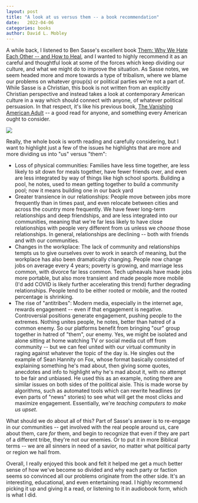 ```yaml
---
layout: post
title: "A look at us versus them -- a book recommendation"
date:   2022-04-06
categories: books
author: David L. Mobley
---
```


A while back, I listened to Ben Sasse's excellent book [Them: Why We Hate Each Other -- and How to Heal](https://amzn.to/35Mdprl), and I wanted to highly recommend it as an careful and thoughtful look at some of the forces which keep dividing our culture, and what we might do to improve the situation. As Sasse notes, we seem headed more and more towards a type of tribalism, where we blame our problems on whatever group(s) or political parties we're not a part of. While Sasse is a Christian, this book is not written from an explicitly Christian perspective and instead takes a look at contemporary American culture in a way which should connect with anyone, of whatever political persuasion. In that respect, it's like his previous book, [The Vanishing American Adult](https://heisfaithful.github.io/books/2020/12/10/Sasse.html) -- a good read for anyone, and something every American ought to consider.

<a href="https://www.amazon.com/Them-Hate-Each-Other-Heal-ebook/dp/B079YL56S3?crid=2NU820KBFKY8O&keywords=sasse+them&qid=1649306252&sprefix=sasse+them%2Caps%2C125&sr=8-1&linkCode=li2&tag=davidlmobley-20&linkId=fe0b3ae9d953ec521732ec1f5fb9ca02&language=en_US&ref_=as_li_ss_il" target="_blank"><img border="0" src="//ws-na.amazon-adsystem.com/widgets/q?_encoding=UTF8&ASIN=B079YL56S3&Format=_SL160_&ID=AsinImage&MarketPlace=US&ServiceVersion=20070822&WS=1&tag=davidlmobley-20&language=en_US" ></a><img src="https://ir-na.amazon-adsystem.com/e/ir?t=davidlmobley-20&language=en_US&l=li2&o=1&a=B079YL56S3" width="1" height="1" border="0" alt="" style="border:none !important; margin:0px !important;" />

Really, the whole book is worth reading and carefully considering, but I want to highlight just a few of the issues he highlights that are more and more dividing us into "us" versus "them":
- Loss of physical communities: Families have less time together, are less likely to sit down for meals together, have fewer friends over, and even are less integrated by way of things like high school sports. Building a pool, he notes, used to mean getting together to build a community pool; now it means building one in our back yard
- Greater transience in our relationships: People move between jobs more frequently than in times past, and even relocate between cities and across the country more frequently. We have fewer long-term relationships and deep friendships, and are less integrated into our communities, meaning that we're far less likely to have close relationships with people very different from us unless we *choose* those relationships. In general, relationships are declining -- both with friends and with our communities.
- Changes in the workplace: The lack of community and relationships tempts us to give ourselves over to work in search of meaning, but the workplace has also been dramatically changing. People now change jobs on average every 4 years; poverty is growing, and marriage less common, with divorce far less common. Tech upheavals have made jobs more portable, but also more transient and made people more mobile (I'd add COVID is likely further accelerating this trend) further degrading relationships. People tend to be either rooted or mobile, and the rooted percentage is shrinking.
- The rise of "antitribes": Modern media, especially in the internet age, rewards engagement -- even if that engagement is negative. Controversial positions generate engagement, pushing people to the extremes. Nothing unites people, he notes, better than hatred of a common enemy. So our platforms benefit from bringing "our" group together in hatred of "them", our enemy. Yes, we might be isolated and alone sitting at home watching TV or social media cut off from community -- but we can feel united with our virtual community in raging against whatever the topic of the day is. He singles out the example of Sean Hannity on Fox, whose format basically consisted of explaining something he's mad about, then giving some quotes, anecdotes and info to highlight why he's mad about it, with no attempt to be fair and unbiased. He used this as an example, noting there are similar issues on both sides of the political aisle. This is made worse by algorithms, such as automated tools which can rewrite headlines (or even parts of "news" stories) to see what will get the most clicks and maximize engagement. Essentially, we're *teaching computers to make us upset*.

What should we do about all of this? Part of Sasse's answer is to re-engage in our communities -- get involved with the real people around us, care about them, care *for* them, and begin to recognize that even if they are part of a different tribe, they're not our enemies. Or to put it in more Biblical terms -- we are all sinners in need of a savior, no matter what political party or region we hail from.

Overall, I really enjoyed this book and felt it helped me get a much better sense of how we've become so divided and why each party or faction seems so convinced all our problems originate from the other side. It's an interesting, educational, and even entertaining read. I highly recommend picking it up and giving it a read, or listening to it in audiobook form, which is what I did.
